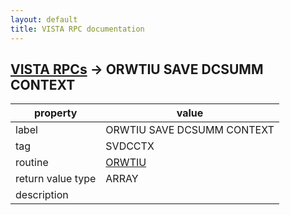 ```yaml
---
layout: default
title: VISTA RPC documentation
---
```




## [VISTA RPCs](TableOfContent.md) &#8594; ORWTIU SAVE DCSUMM CONTEXT 

 property | value 
--- | --- 
 label | ORWTIU SAVE DCSUMM CONTEXT
 tag | SVDCCTX
 routine | [ORWTIU](http://code.osehra.org/dox/Routine_ORWTIU_source.html)
 return value type | ARRAY
 description | 